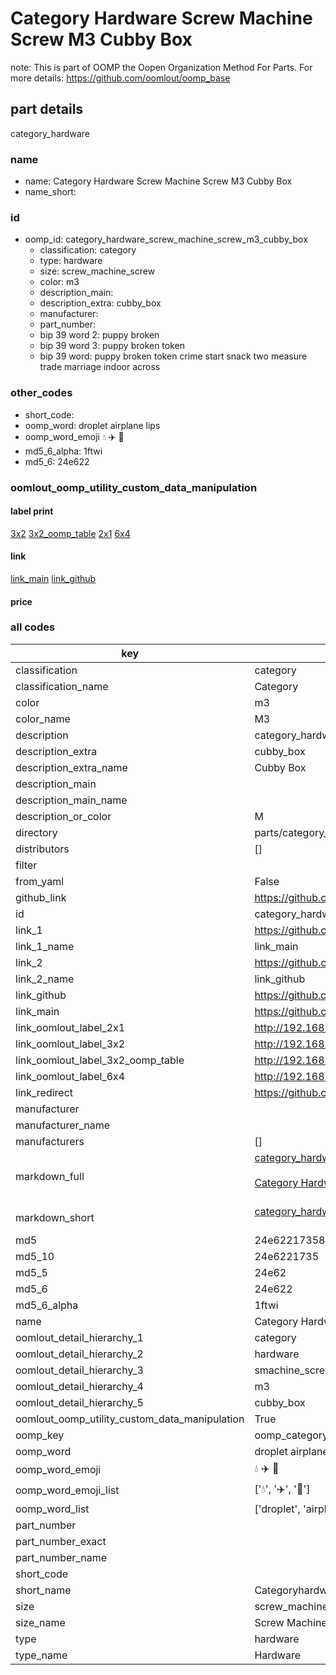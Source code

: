 # Category Hardware Screw Machine Screw M3 Cubby Box  

note: This is part of OOMP the Oopen Organization Method For Parts. For more details: https://github.com/oomlout/oomp_base

##  part details
  



category_hardware



### name
* name: Category Hardware Screw Machine Screw M3 Cubby Box
* name_short: 
### id
* oomp_id: category_hardware_screw_machine_screw_m3_cubby_box
  * classification: category
  * type: hardware
  * size: screw_machine_screw
  * color: m3
  * description_main: 
  * description_extra: cubby_box
  * manufacturer: 
  * part_number: 
  * bip 39 word 2: puppy broken
  * bip 39 word 3: puppy broken token
  * bip 39 word: puppy broken token crime start snack two measure trade marriage indoor across

### other_codes
* short_code: 
* oomp_word: droplet airplane lips
* oomp_word_emoji :droplet: :airplane: :lips:
* md5_6_alpha: 1ftwi
* md5_6: 24e622






### oomlout_oomp_utility_custom_data_manipulation
#### label print
[3x2](http://192.168.1.245:1112/?label=oomp%201ftwi)
[3x2_oomp_table](http://192.168.1.108:1112/?label=oomp%201ftwi)
[2x1](http://192.168.1.242:1112/?label=oomp%201ftwi)
[6x4](http://192.168.1.55:1112/?label=oomp%201ftwi)    

#### link

[link_main](https://github.com/oomlout/oomlout_oomp_version_1_messy/tree/main/parts/category_hardware_screw_machine_screw_m3_cubby_box) [link_github](https://github.com/oomlout/oomlout_oomp_version_1_messy/tree/main/parts/category_hardware_screw_machine_screw_m3_cubby_box)                             

#### price







### all codes 
| key | value |  
| --- | --- |  
| classification | category |  
| classification_name | Category |  
| color | m3 |  
| color_name | M3 |  
| description | category_hardware |  
| description_extra | cubby_box |  
| description_extra_name | Cubby Box |  
| description_main |  |  
| description_main_name |  |  
| description_or_color | M  |  
| directory | parts/category_hardware_screw_machine_screw_m3_cubby_box |  
| distributors | [] |  
| filter |  |  
| from_yaml | False |  
| github_link | https://github.com/oomlout/oomlout_oomp_part_src/tree/main/parts/category_hardware_screw_machine_screw_m3_cubby_box |  
| id | category_hardware_screw_machine_screw_m3_cubby_box |  
| link_1 | https://github.com/oomlout/oomlout_oomp_version_1_messy/tree/main/parts/category_hardware_screw_machine_screw_m3_cubby_box |  
| link_1_name | link_main |  
| link_2 | https://github.com/oomlout/oomlout_oomp_version_1_messy/tree/main/parts/category_hardware_screw_machine_screw_m3_cubby_box |  
| link_2_name | link_github |  
| link_github | https://github.com/oomlout/oomlout_oomp_version_1_messy/tree/main/parts/category_hardware_screw_machine_screw_m3_cubby_box |  
| link_main | https://github.com/oomlout/oomlout_oomp_version_1_messy/tree/main/parts/category_hardware_screw_machine_screw_m3_cubby_box |  
| link_oomlout_label_2x1 | http://192.168.1.242:1112/?label=oomp%201ftwi |  
| link_oomlout_label_3x2 | http://192.168.1.245:1112/?label=oomp%201ftwi |  
| link_oomlout_label_3x2_oomp_table | http://192.168.1.108:1112/?label=oomp%201ftwi |  
| link_oomlout_label_6x4 | http://192.168.1.55:1112/?label=oomp%201ftwi |  
| link_redirect | https://github.com/oomlout/oomlout_oomp_version_1_messy/tree/main/parts/category_hardware_screw_machine_screw_m3_cubby_box |  
| manufacturer |  |  
| manufacturer_name |  |  
| manufacturers | [] |  
| markdown_full | [category_hardware_screw_machine_screw_m3_cubby_box](none)<br>[](none)<br>[Category Hardware Screw Machine Screw M3 Cubby Box](none)<br><br> |  
| markdown_short | [category_hardware_screw_machine_screw_m3_cubby_box](none)<br><br> |  
| md5 | 24e622173589fd77346a5339c7c72570 |  
| md5_10 | 24e6221735 |  
| md5_5 | 24e62 |  
| md5_6 | 24e622 |  
| md5_6_alpha | 1ftwi |  
| name | Category Hardware Screw Machine Screw M3 Cubby Box |  
| oomlout_detail_hierarchy_1 | category |  
| oomlout_detail_hierarchy_2 | hardware |  
| oomlout_detail_hierarchy_3 | smachine_screw |  
| oomlout_detail_hierarchy_4 | m3 |  
| oomlout_detail_hierarchy_5 | cubby_box |  
| oomlout_oomp_utility_custom_data_manipulation | True |  
| oomp_key | oomp_category_hardware_screw_machine_screw_m3_cubby_box |  
| oomp_word | droplet airplane lips |  
| oomp_word_emoji | :droplet: :airplane: :lips: |  
| oomp_word_emoji_list | [':droplet:', ':airplane:', ':lips:'] |  
| oomp_word_list | ['droplet', 'airplane', 'lips'] |  
| part_number |  |  
| part_number_exact |  |  
| part_number_name |  |  
| short_code |  |  
| short_name | Categoryhardware |  
| size | screw_machine_screw |  
| size_name | Screw Machine Screw |  
| type | hardware |  
| type_name | Hardware |  
